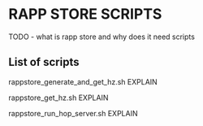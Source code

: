 RAPP STORE SCRIPTS
========================================================
TODO - what is rapp store and why does it need scripts

List of scripts
------------
rappstore_generate_and_get_hz.sh
EXPLAIN

rappstore_get_hz.sh
EXPLAIN

rappstore_run_hop_server.sh
EXPLAIN
